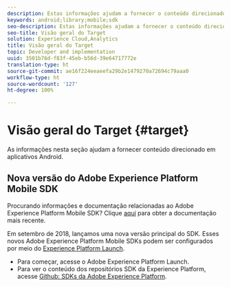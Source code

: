 ```yaml
---
description: Estas informações ajudam a fornecer o conteúdo direcionado nos aplicativos do Android.
keywords: android;library;mobile;sdk
seo-description: Estas informações ajudam a fornecer o conteúdo direcionado nos aplicativos do Android.
seo-title: Visão geral do Target
solution: Experience Cloud,Analytics
title: Visão geral do Target
topic: Developer and implementation
uuid: 3501b76d-f83f-45eb-b56d-39e64717772e
translation-type: ht
source-git-commit: ae16f224eeaeefa29b2e1479270a72694c79aaa0
workflow-type: ht
source-wordcount: '127'
ht-degree: 100%

---
```



# Visão geral do Target {#target}

As informações nesta seção ajudam a fornecer conteúdo direcionado em aplicativos Android.

## Nova versão do Adobe Experience Platform Mobile SDK

Procurando informações e documentação relacionadas ao Adobe Experience Platform Mobile SDK? Clique [aqui](https://aep-sdks.gitbook.io/docs/) para obter a documentação mais recente.

Em setembro de 2018, lançamos uma nova versão principal do SDK. Esses novos Adobe Experience Platform Mobile SDKs podem ser configurados por meio do [Experience Platform Launch](https://www.adobe.com/br/experience-platform/launch.html).

* Para começar, acesse o Adobe Experience Platform Launch.
* Para ver o conteúdo dos repositórios SDK da Experience Platform, acesse [Github: SDKs da Adobe Experience Platform](https://github.com/Adobe-Marketing-Cloud/acp-sdks).
